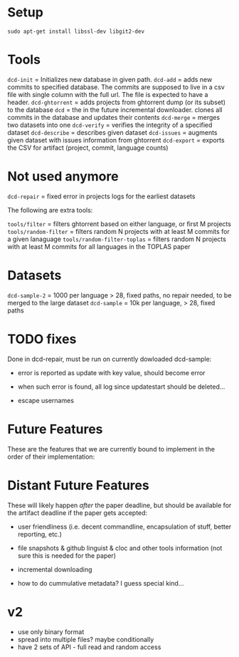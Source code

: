 # Setup

    sudo apt-get install libssl-dev libgit2-dev

# Tools 

`dcd-init` = Initializes new database in given path. 
`dcd-add` = adds new commits to specified database. The commits are supposed to live in a csv file with single column with the full url. The file is expected to have a header. 
`dcd-ghtorrent` = adds projects from ghtorrent dump (or its subset) to the database
`dcd` = the in the future incremental downloader. clones all commits in the database and updates their contents
`dcd-merge` = merges two datasets into one
`dcd-verify` = verifies the integrity of a specified dataset
`dcd-describe` = describes given dataset
`dcd-issues` = augments given dataset with issues information from ghtorrent
`dcd-export` = exports the CSV for artifact (project, commit, language counts)

# Not used anymore

`dcd-repair` = fixed error in projects logs for the earliest datasets

The following are extra tools:

`tools/filter` = filters ghtorrent based on either language, or first M projects
`tools/random-filter` = filters random N projects with at least M commits for a given lanaguage
`tools/random-filter-toplas` = filters random N projects with at least M commits for all languages in the TOPLAS paper

# Datasets

`dcd-sample-2` = 1000 per language > 28, fixed paths, no repair needed, to be merged to the large dataset
`dcd-sample` = 10k per language, > 28, fixed paths


# TODO fixes

Done in dcd-repair, must be run on currently dowloaded dcd-sample: 

- error is reported as update with key value, should become error
- when such error is found, all log since updatestart should be deleted...

- escape usernames


# Future Features

These are the features that we are currently bound to implement in the order of their implementation:



# Distant Future Features

These will likely happen *after* the paper deadline, but should be available for the artifact deadline if the paper gets accepted:

- user friendliness (i.e. decent commandline, encapsulation of stuff, better reporting, etc.)
- file snapshots & github linguist & cloc and other tools information (not sure this is needed for the paper)
- incremental downloading

- how to do cummulative metadata? I guess special kind...


# v2

- use only binary format
- spread into multiple files? maybe conditionally
- have 2 sets of API - full read and random access